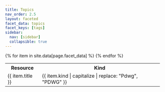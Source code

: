 ```yaml
---
title: Topics
nav_order: 2.5
layout: faceted
facet_data: topics
facet_keys: [tags]
sidebar:
  nav: [sidebar]
  collapsible: true
---
```


<table class="faceted">
  <tr><th>Resource</th><th>Kind</th></tr>
  {% for item in site.data[page.facet_data] %}
    <tr data-tags="{{ item.tags | join: '|'}}">
      <td><a {% if item.kind == 'external' %}class="external" {% endif %}href="{% if item.kind == 'external' %}{{ item.url }}{% else %}{{ item.url | relative_url}}{% endif %}">{{ item.title }}</a></td>
      <td>{{ item.kind | capitalize | replace: "Pdwg", "PDWG" }}</td>
    </tr>
  {% endfor %}
</table>

